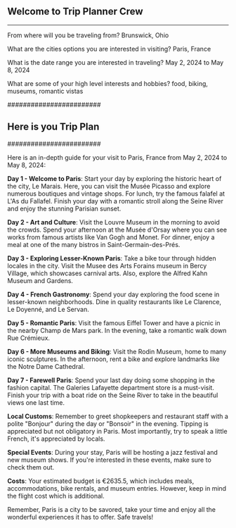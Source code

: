 ## Welcome to Trip Planner Crew
-------------------------------

From where will you be traveling from?
Brunswick, Ohio

What are the cities options you are interested in visiting?
Paris, France

What is the date range you are interested in traveling?
May 2, 2024 to May 8, 2024

What are some of your high level interests and hobbies?
food, biking, museums, romantic vistas

########################
## Here is you Trip Plan
########################

Here is an in-depth guide for your visit to Paris, France from May 2, 2024 to May 8, 2024:

**Day 1 - Welcome to Paris**:
Start your day by exploring the historic heart of the city, Le Marais. Here, you can visit the Musée Picasso and explore numerous boutiques and vintage shops. For lunch, try the famous falafel at L'As du Fallafel. Finish your day with a romantic stroll along the Seine River and enjoy the stunning Parisian sunset.

**Day 2 - Art and Culture**:
Visit the Louvre Museum in the morning to avoid the crowds. Spend your afternoon at the Musée d'Orsay where you can see works from famous artists like Van Gogh and Monet. For dinner, enjoy a meal at one of the many bistros in Saint-Germain-des-Prés.

**Day 3 - Exploring Lesser-Known Paris**:
Take a bike tour through hidden locales in the city. Visit the Musee des Arts Forains museum in Bercy Village, which showcases carnival arts. Also, explore the Alfred Kahn Museum and Gardens.

**Day 4 - French Gastronomy**:
Spend your day exploring the food scene in lesser-known neighborhoods. Dine in quality restaurants like Le Clarence, Le Doyenné, and Le Servan.

**Day 5 - Romantic Paris**:
Visit the famous Eiffel Tower and have a picnic in the nearby Champ de Mars park. In the evening, take a romantic walk down Rue Crémieux.

**Day 6 - More Museums and Biking**:
Visit the Rodin Museum, home to many iconic sculptures. In the afternoon, rent a bike and explore landmarks like the Notre Dame Cathedral.

**Day 7 - Farewell Paris**:
Spend your last day doing some shopping in the fashion capital. The Galeries Lafayette department store is a must-visit. Finish your trip with a boat ride on the Seine River to take in the beautiful views one last time.

**Local Customs**: Remember to greet shopkeepers and restaurant staff with a polite "Bonjour" during the day or "Bonsoir" in the evening. Tipping is appreciated but not obligatory in Paris. Most importantly, try to speak a little French, it's appreciated by locals.

**Special Events**: During your stay, Paris will be hosting a jazz festival and new museum shows. If you're interested in these events, make sure to check them out.

**Costs**: Your estimated budget is €2635.5, which includes meals, accommodations, bike rentals, and museum entries. However, keep in mind the flight cost which is additional.

Remember, Paris is a city to be savored, take your time and enjoy all the wonderful experiences it has to offer. Safe travels!
